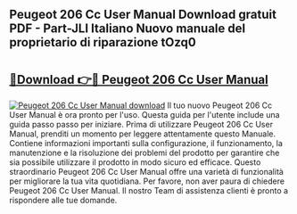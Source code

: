 ## Peugeot 206 Cc User Manual Download gratuit PDF - Part-JLI Italiano Nuovo manuale del proprietario di riparazione tOzq0

# <h2><a href="http://dfe7qve.blite.top/?on=Peugeot+206+Cc+User+Manual">🔗Download 👉🔴 Peugeot 206 Cc User Manual</a></h2>

[![Peugeot 206 Cc User Manual download](https://i.imgur.com/lujVjoI.png)](http://dfe7qve.blite.top/?on=Peugeot+206+Cc+User+Manual)
Il tuo nuovo Peugeot 206 Cc User Manual è ora pronto per l'uso. Questa guida per l'utente include una guida passo passo per iniziare. Prima di utilizzare Peugeot 206 Cc User Manual, prenditi un momento per leggere attentamente questo Manuale. Contiene informazioni importanti sulla configurazione, il funzionamento, la manutenzione e la risoluzione dei problemi del prodotto per garantire che sia possibile utilizzare il prodotto in modo sicuro ed efficace. Questo straordinario Peugeot 206 Cc User Manual offre una varietà di funzionalità per migliorare la tua vita quotidiana. Per favore, non aver paura di chiedere Peugeot 206 Cc User Manual. Il nostro Team di assistenza clienti è pronto a rispondere alle tue domande.
